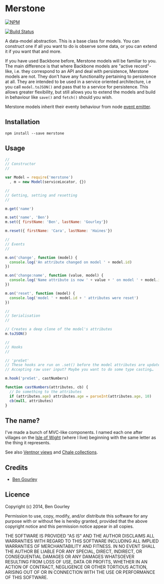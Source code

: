 # Merstone

[![NPM](https://nodei.co/npm/merstone.png?compact=true)](https://nodei.co/npm/merstone/)

[![Build Status](https://travis-ci.org/bengourley/merstone.svg)](https://travis-ci.org/bengourley/merstone)

A data-model abstraction. This is a base class for models. You can construct one
if all you want to do is observe some data, or you can extend it if you want that
and more.

If you have used Backbone before, Merstone models will be familiar to you. The main
difference is that where Backbone models are "active record"-like, i.e. they correspond
to an API and deal with persistence, Merstone models are not. They don't have any
functionality pertaining to persistence at all. They are intended to be used in a
service oriented architecture, i.e you call `model.toJSON()` and pass that to a service
for persistence. This allows greater flexibility, but still allows you to extend the
models and build in behaviour like `save()` and `fetch()` should you wish.

Merstone models inherit their eventy behaviour from node [event emitter](http://nodejs.org/api/events.html#events_class_events_eventemitter).


## Installation

```
npm install --save merstone
```

## Usage

```js
//
// Constructor
//

var Model = require('merstone')
  , m = new Model(serviceLocator, {})

//
// Getting, setting and resetting
//

m.get('name')

m.set('name', 'Ben')
m.set({ firstName: 'Ben', lastName: 'Gourley'})

m.reset({ firstName: 'Cara', lastName: 'Haines'})

//
// Events
//

m.on('change', function (model) {
  console.log('An attribute changed on model ' + model.id)
})

m.on('change:name', function (value, model) {
  console.log('Name attribute is now ' + value + ' on model ' + model.id)
})

m.on('reset', function (model) {
  console.log('model ' + model.id + ' attributes were reset')
})

//
// Serialisation
//

// Creates a deep clone of the model's attributes
m.toJSON()

//
// Hooks
//

// 'preSet'
// These hooks are run on .set() before the model attributes are updated
// Accepting raw user input? Maybe you want to do some type casting…

m.hook('preSet', castNumbers)

function castNumbers(attributes, cb) {
  // Do something to the attributes
  if (attributes.age) attributes.age = parseInt(attributes.age, 10)
  cb(null, attributes)
}
```

## The name?
I've made a bunch of MVC-like components. I named each one after villages on the
[Isle of Wight](http://en.wikipedia.org/wiki/Isle_of_Wight) (where I live) beginning
with the same letter as the thing it represents.

See also [Ventnor views](https://github.com/bengourley/ventnor) and
[Chale collections](https://github.com/bengourley/ventnor).

## Credits
* [Ben Gourley](https://github.com/bengourley/)

## Licence
Copyright (c) 2014, Ben Gourley

Permission to use, copy, modify, and/or distribute this software for any purpose with or without fee is hereby granted, provided that the above copyright notice and this permission notice appear in all copies.

THE SOFTWARE IS PROVIDED "AS IS" AND THE AUTHOR DISCLAIMS ALL WARRANTIES WITH REGARD TO THIS SOFTWARE INCLUDING ALL IMPLIED WARRANTIES OF MERCHANTABILITY AND FITNESS. IN NO EVENT SHALL THE AUTHOR BE LIABLE FOR ANY SPECIAL, DIRECT, INDIRECT, OR CONSEQUENTIAL DAMAGES OR ANY DAMAGES WHATSOEVER RESULTING FROM LOSS OF USE, DATA OR PROFITS, WHETHER IN AN ACTION OF CONTRACT, NEGLIGENCE OR OTHER TORTIOUS ACTION, ARISING OUT OF OR IN CONNECTION WITH THE USE OR PERFORMANCE OF THIS SOFTWARE.
